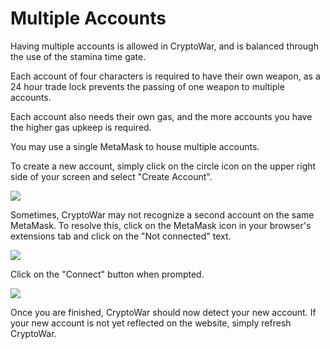 # Multiple Accounts

Having multiple accounts is allowed in CryptoWar, and is balanced through the use of the stamina time gate.

Each account of four characters is required to have their own weapon, as a 24 hour trade lock prevents the passing of one weapon to multiple accounts.

Each account also needs their own gas, and the more accounts you have the higher gas upkeep is required.

You may use a single MetaMask to house multiple accounts.

To create a new account, simply click on the circle icon on the upper right side of your screen and select "Create Account".

![](https://github.com/ElasticBTC-XBT/CryptoWar-Wiki/tree/534c0aa13bb170622866cfb21d20deb8b8953046/.gitbook/assets/create-account.png)

Sometimes, CryptoWar may not recognize a second account on the same MetaMask. To resolve this, click on the MetaMask icon in your browser's extensions tab and click on the "Not connected" text.

![](https://github.com/ElasticBTC-XBT/CryptoWar-Wiki/tree/534c0aa13bb170622866cfb21d20deb8b8953046/.gitbook/assets/not-connected.png)

Click on the "Connect" button when prompted.

![](https://github.com/ElasticBTC-XBT/CryptoWar-Wiki/tree/534c0aa13bb170622866cfb21d20deb8b8953046/.gitbook/assets/connect-button.png)

Once you are finished, CryptoWar should now detect your new account. If your new account is not yet reflected on the website, simply refresh CryptoWar.

